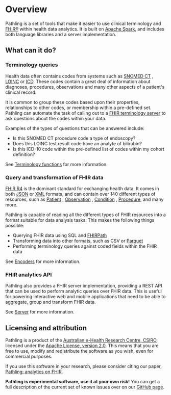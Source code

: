 # Overview

Pathling is a set of tools that make it easier to
use clinical terminology and [FHIR&reg;](https://hl7.org/fhir) within health
data analytics. It is built on [Apache Spark](https://spark.apache.org), and
includes both language libraries and a server implementation.

## What can it do?

### Terminology queries

Health data often contains codes from systems such
as [SNOMED CT](https://www.snomed.org/snomed-ct/five-step-briefing)
, [LOINC](https://loinc.org/)
or [ICD](https://www.who.int/standards/classifications/classification-of-diseases). 
These codes contain a great deal of information about diagnoses, procedures,
observations and many other aspects of a patient's clinical record.

It is common to group these codes based upon their properties, relationships to
other codes, or membership within a pre-defined set. Pathling can automate the
task of calling out to
a [FHIR terminology server](https://hl7.org/fhir/terminology-service.html) to
ask questions about the codes within your data.

Examples of the types of questions that can be answered include:

- Is this SNOMED CT procedure code a type of endoscopy?
- Does this LOINC test result code have an analyte of bilirubin?
- Is this ICD-10 code within the pre-defined list of codes within my cohort
  definition?

See [Terminology functions](/docs/libraries/terminology) for more information.

### Query and transformation of FHIR data

[FHIR R4](https://hl7.org/fhir) is the dominant standard for exchanging health
data. It comes in both [JSON](https://hl7.org/fhir/json.html)
or [XML](https://hl7.org/fhir/xml.html) formats, and can contain over 140
different types of resources, such
as [Patient](https://hl7.org/fhir/patient.html)
, [Observation](https://hl7.org/fhir/observation.html)
, [Condition](https://hl7.org/fhir/condition.html)
, [Procedure](https://hl7.org/fhir/procedure.html), and many more.

Pathling is capable of reading all the different types of FHIR resources into a
format suitable for data analysis tasks. This makes the following things
possible:

- Querying FHIR data using SQL and [FHIRPath](/docs/fhirpath)
- Transforming data into other formats, such as CSV
  or [Parquet](https://parquet.apache.org/V)
- Performing terminology queries against coded fields within the FHIR data

See [Encoders](/docs/libraries/encoders) for more information.

### FHIR analytics API

Pathling also provides a FHIR server implementation, providing a REST API that
can be used to perform analytic queries over FHIR data. This is useful for
powering interactive web and mobile applications that need to be able to
aggregate, group and transform FHIR data.

See [Server](/docs/server) for more information.

## Licensing and attribution

Pathling is a product of the
[Australian e-Health Research Centre, CSIRO](https://aehrc.csiro.au), licensed
under the
[Apache License, version 2.0](https://www.apache.org/licenses/LICENSE-2.0).
This means that you are free to use, modify and redistribute the software as
you wish, even for commercial purposes.

If you use this software in your research, please consider citing our paper,
[Pathling: analytics on FHIR](https://doi.org/10.1186/s13326-022-00277-1).

**Pathling is experimental software, use it at your own risk!** You can get a
full description of the current set of known issues over on our
[GitHub page](https://github.com/aehrc/pathling/issues).
